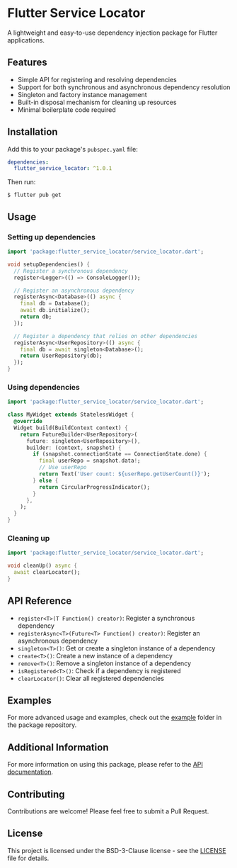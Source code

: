 # Flutter Service Locator

A lightweight and easy-to-use dependency injection package for Flutter applications.

## Features

- Simple API for registering and resolving dependencies
- Support for both synchronous and asynchronous dependency resolution
- Singleton and factory instance management
- Built-in disposal mechanism for cleaning up resources
- Minimal boilerplate code required

## Installation

Add this to your package's `pubspec.yaml` file:

```yaml
dependencies:
  flutter_service_locator: ^1.0.1
```

Then run:

```
$ flutter pub get
```

## Usage

### Setting up dependencies

```dart
import 'package:flutter_service_locator/service_locator.dart';

void setupDependencies() {
  // Register a synchronous dependency
  register<Logger>(() => ConsoleLogger());

  // Register an asynchronous dependency
  registerAsync<Database>(() async {
    final db = Database();
    await db.initialize();
    return db;
  });

  // Register a dependency that relies on other dependencies
  registerAsync<UserRepository>(() async {
    final db = await singleton<Database>();
    return UserRepository(db);
  });
}
```

### Using dependencies

```dart
import 'package:flutter_service_locator/service_locator.dart';

class MyWidget extends StatelessWidget {
  @override
  Widget build(BuildContext context) {
    return FutureBuilder<UserRepository>(
      future: singleton<UserRepository>(),
      builder: (context, snapshot) {
        if (snapshot.connectionState == ConnectionState.done) {
          final userRepo = snapshot.data!;
          // Use userRepo
          return Text('User count: ${userRepo.getUserCount()}');
        } else {
          return CircularProgressIndicator();
        }
      },
    );
  }
}
```

### Cleaning up

```dart
import 'package:flutter_service_locator/service_locator.dart';

void cleanUp() async {
  await clearLocator();
}
```

## API Reference

- `register<T>(T Function() creator)`: Register a synchronous dependency
- `registerAsync<T>(Future<T> Function() creator)`: Register an asynchronous dependency
- `singleton<T>()`: Get or create a singleton instance of a dependency
- `create<T>()`: Create a new instance of a dependency
- `remove<T>()`: Remove a singleton instance of a dependency
- `isRegistered<T>()`: Check if a dependency is registered
- `clearLocator()`: Clear all registered dependencies

## Examples

For more advanced usage and examples, check out the [example](example) folder in the package repository.

## Additional Information

For more information on using this package, please refer to the [API documentation](https://pub.dev/documentation/watchable/latest/).

## Contributing

Contributions are welcome! Please feel free to submit a Pull Request.

## License

This project is licensed under the BSD-3-Clause license - see the [LICENSE](LICENSE) file for details.